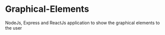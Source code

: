 # Graphical-Elements
NodeJs, Express and ReactJs application to show the graphical elements to the user
